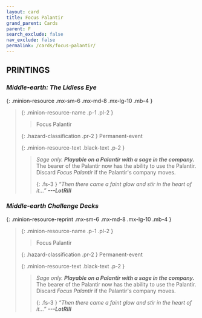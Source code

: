 ```yaml
---
layout: card
title: Focus Palantir
grand_parent: Cards
parent: F
search_exclude: false
nav_exclude: false
permalink: /cards/focus-palantir/
---
```


## PRINTINGS


### _Middle-earth: The Lidless Eye_

{: .minion-resource .mx-sm-6 .mx-md-8 .mx-lg-10 .mb-4 }
> {: .minion-resource-name .p-1 .pl-2 }
> > <div class="hazard-mp"></div>
> > <div class="card-name">Focus Palantir</div>
>
> {: .hazard-classification .pr-2 }
> Permanent-event
>
> {: .minion-resource-text .black-text .p-2 }
> > _Sage only._ ***Playable on a Palantir with a sage in the company.*** The bearer of the Palantir now has the ability to use the Palantir. Discard _Focus Palantir_ if the Palantir's company moves. 
> > 
> > {: .fs-3 } 
> > _“Then there came a faint glow and stir in the heart of it...”_ ***---&#65279;LotRIII*** 
> 

### _Middle-earth Challenge Decks_

{: .minion-resource-reprint .mx-sm-6 .mx-md-8 .mx-lg-10 .mb-4 }
> {: .minion-resource-name .p-1 .pl-2 }
> > <div class="hazard-mp"></div>
> > <div class="card-name">Focus Palantir</div>
>
> {: .hazard-classification .pr-2 }
> Permanent-event
>
> {: .minion-resource-text .black-text .p-2 }
> > _Sage only._ ***Playable on a Palantir with a sage in the company.*** The bearer of the Palantir now has the ability to use the Palantir. Discard _Focus Palantir_ if the Palantir's company moves. 
> > 
> > {: .fs-3 } 
> > _“Then there came a faint glow and stir in the heart of it...”_ ***---&#65279;LotRIII*** 
> 
